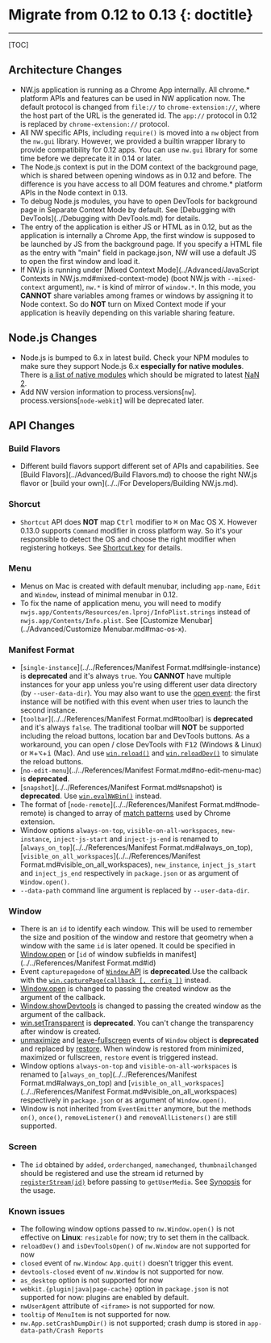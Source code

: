 # Migrate from 0.12 to 0.13 {: doctitle}
---

[TOC]

## Architecture Changes

+ NW.js application is running as a Chrome App internally. All chrome.* platform APIs and features can be used in NW application now. The default protocol is changed from `file://` to `chrome-extension://`, where the host part of the URL is the generated id. The `app://` protocol in 0.12 is replaced by `chrome-extension://` protocol.
+ All NW specific APIs, including `require()` is moved into a `nw` object from the `nw.gui` library. However, we provided a builtin wrapper library to provide compatibility for 0.12 apps. You can use `nw.gui` library for some time before we deprecate it in 0.14 or later.
+ The Node.js context is put in the DOM context of the background page, which is shared between opening windows as in 0.12 and before. The difference is you have access to all DOM features and chrome.* platform APIs in the Node context in 0.13.
+ To debug Node.js modules, you have to open DevTools for background page in Separate Context Mode by default. See [Debugging with DevTools](../Debugging with DevTools.md) for details.
+ The entry of the application is either JS or HTML as in 0.12, but as the application is internally a Chrome App, the first window is supposed to be launched by JS from the background page. If you specify a HTML file as the entry with "main" field in package.json, NW will use a default JS to open the first window and load it.
+ If NW.js is running under [Mixed Context Mode](../Advanced/JavaScript Contexts in NW.js.md#mixed-context-mode) (boot NW.js with `--mixed-context` argument), `nw.*` is kind of mirror of `window.*`. In this mode, you **CANNOT** share variables among frames or windows by assigning it to Node context. So do **NOT** turn on Mixed Context mode if your application is heavily depending on this variable sharing feature.

## Node.js Changes

+ Node.js is bumped to 6.x in latest build. Check your NPM modules to make sure they support Node.js 6.x **especially for native modules**. There is [a list of native modules](https://github.com/nodejs/node/issues/2798) which should be migrated to latest [NaN 2](https://github.com/nodejs/nan).
+ Add NW version information to process.versions[`nw`]. process.versions[`node-webkit`] will be deprecated later.

## API Changes

### Build Flavors

+ Different build flavors support different set of APIs and capabilities. See [Build Flavors](../Advanced/Build Flavors.md) to choose the right NW.js flavor or [build your own](../../For Developers/Building NW.js.md).

### Shorcut

+ `Shortcut` API does **NOT** map <kbd>Ctrl</kbd> modifier to <kbd>&#8984;</kbd> on Mac OS X. However 0.13.0 supports `Command` modifier in cross platform way. So it's your responsible to detect the OS and choose the right modifier when registering hotkeys. See [Shortcut.key](../../References/Shortcut.md#shortcutkey) for details.

### Menu
+ Menus on Mac is created with default menubar, including `app-name`, `Edit` and `Window`, instead of minimal menubar in 0.12.
+ To fix the name of application menu, you will need to modify  `nwjs.app/Contents/Resources/en.lproj/InfoPlist.strings` instead of `nwjs.app/Contents/Info.plist`. See [Customize Menubar](../Advanced/Customize Menubar.md#mac-os-x).

### Manifest Format

+ [`single-instance`](../../References/Manifest Format.md#single-instance) is **deprecated** and it's always `true`. You **CANNOT** have multiple instances for your app unless you're using different user data directory (by `--user-data-dir`). You may also want to use the [open event](../../References/App.md#event-openargs): the first instance will be notified with this event when user tries to launch the second instance.
+ [`toolbar`](../../References/Manifest Format.md#toolbar) is **deprecated** and it's always `false`. The traditional toolbar will **NOT** be supported including the reload buttons, location bar and DevTools buttons. As a workaround, you can open / close DevTools with <kbd>F12</kbd> (Windows & Linux) or <kbd>&#8984;</kbd>+<kbd>&#8997;</kbd>+<kbd>i</kbd> (Mac). And use [`win.reload()`](../../References/Window.md#winreload) and [`win.reloadDev()`](../../References/Window.md#winreloaddev) to simulate the reload buttons.
+ [`no-edit-menu`](../../References/Manifest Format.md#no-edit-menu-mac) is **deprecated**.
+ [`snapshot`](../../References/Manifest Format.md#snapshot) is **deprecated**. Use [`win.evalNWBin()`](../../References/Window.md#winevalnwbin) instead.
+ The format of [`node-remote`](../../References/Manifest Format.md#node-remote) is changed to array of [match patterns](https://developer.chrome.com/extensions/match_patterns) used by Chrome extension.
+ Window options `always-on-top`, `visible-on-all-workspaces`, `new-instance`, `inject-js-start` and `inject-js-end` is renamed to [`always_on_top`](../../References/Manifest Format.md#always_on_top), [`visible_on_all_workspaces`](../../References/Manifest Format.md#visible_on_all_workspaces), `new_instance`, `inject_js_start` and `inject_js_end` respectively in `package.json` or as argument of `Window.open()`.
+ `--data-path` command line argument is replaced by `--user-data-dir`.

### Window

+ There is an `id` to identify each window. This will be used to remember the size and position of the window and restore that geometry when a window with the same `id` is later opened. It could be specified in [Window.open](../../References/Window.md#windowopenurl-options-callback) or [`id` of window subfields in manifest](../../References/Manifest Format.md#id)
+ Event `capturepagedone` of [`Window` API](../../References/Window.md#event-capturepagedone) is **deprecated**.Use the callback with the [`win.capturePage(callback [, config ])`](../../References/Window.md#wincapturepagecallback--config-) instead.
+ [Window.open](../../References/Window.md#windowopenurl-options-callback) is changed to passing the created window as the argument of the callback.
+ [Window.showDevtools](../../References/Window.md#winshowdevtoolsiframe-headless-callback) is changed to passing the created window as the argument of the callback.
+ [win.setTransparent](../../References/Window.md#winsettransparent) is **deprecated**. You can't change the transparency after window is created.
+ [unmaximize](../../References/Window.md#event-unmaximize) and [leave-fullscreen](../../References/Window.md#event-leave-fullscreen) events of `Window` object is **deprecated** and replaced by [restore](../../References/Window.md#event-restore). When window is restored from minimized, maximized or fullscreen, `restore` event is triggered instead.
+ Window options `always-on-top` and `visible-on-all-workspaces` is renamed to [`always_on_top`](../../References/Manifest Format.md#always_on_top) and [`visible_on_all_workspaces`](../../References/Manifest Format.md#visible_on_all_workspaces) respectively in `package.json` or as argument of `Window.open()`.
+ Window is not inherited from `EventEmitter` anymore, but the methods `on()`, `once()`, `removeListener()` and `removeAllListeners()` are still supported.

### Screen

+ The `id` obtained by `added`, `orderchanged`, `namechanged`, `thumbnailchanged` should be registered and use the stream id returned by [`registerStream(id)`](../../References/Screen.md#screendesktopcapturemonitorregisterstreamid) before passing to `getUserMedia`. See [Synopsis](../../References/Screen.md#synopsis_1) for the usage.

### Known issues

+ The following window options passed to `nw.Window.open()` is not effective on **Linux**: `resizable` for now; try to set them in the callback.
+ `reloadDev()` and `isDevToolsOpen()` of `nw.Window` are not supported for now
+ `closed` event of `nw.Window`: `App.quit()` doesn't trigger this event.
+ `devtools-closed` event of `nw.Window` is not supported for now.
+ `as_desktop` option is not supported for now
+ `webkit.{plugin|java|page-cache}` option in `package.json` is not supported for now: plugins are enabled by default.
+ `nwUserAgent` attribute of `<iframe>` is not supported for now.
+ `tooltip` of `MenuItem` is not supported for now.
+ `nw.App.setCrashDumpDir()` is not supported; crash dump is stored in `app-data-path/Crash Reports`
